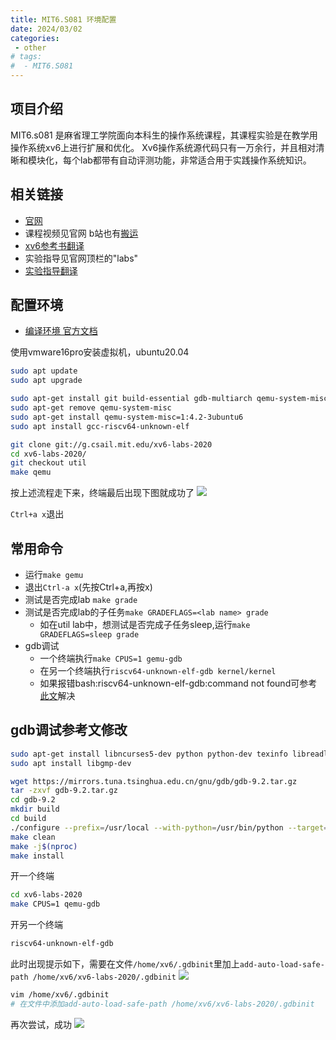 ```yaml
---
title: MIT6.S081 环境配置
date: 2024/03/02
categories:
 - other
# tags:
#  - MIT6.S081
---
```

## 项目介绍
MIT6.s081 是麻省理工学院面向本科生的操作系统课程，其课程实验是在教学用操作系统xv6上进行扩展和优化。
Xv6操作系统源代码只有一万余行，并且相对清晰和模块化，每个lab都带有自动评测功能，非常适合用于实践操作系统知识。

## 相关链接
- [官网](https://pdos.csail.mit.edu/6.S081/2020/schedule.html)
- 课程视频见官网 b站也有[搬运](https://www.bilibili.com/video/BV19k4y1C7kA)
- [xv6参考书翻译](https://xv6.dgs.zone/tranlate_books/book-riscv-rev1/summary.html)
- 实验指导见官网顶栏的"labs"
- [实验指导翻译](https://xv6.dgs.zone/labs/use_git/git1.html)

## 配置环境
- [编译环境 官方文档](https://pdos.csail.mit.edu/6.S081/2020/tools.html)

使用vmware16pro安装虚拟机，ubuntu20.04
```bash
sudo apt update
sudo apt upgrade

sudo apt-get install git build-essential gdb-multiarch qemu-system-misc gcc-riscv64-linux-gnu binutils-riscv64-linux-gnu
sudo apt-get remove qemu-system-misc
sudo apt-get install qemu-system-misc=1:4.2-3ubuntu6
sudo apt install gcc-riscv64-unknown-elf

git clone git://g.csail.mit.edu/xv6-labs-2020
cd xv6-labs-2020/
git checkout util
make qemu
```
按上述流程走下来，终端最后出现下图就成功了
![](/image/2024030302.png)

`Ctrl+a x`退出

## 常用命令
- 运行`make gemu`
- 退出`Ctrl-a x`(先按Ctrl+a,再按x)
- 测试是否完成lab `make grade`
- 测试是否完成lab的子任务`make GRADEFLAGS=<lab name> grade`
    - 如在util lab中，想测试是否完成子任务sleep,运行`make GRADEFLAGS=sleep grade`
- gdb调试
    - 一个终端执行`make CPUS=1 gemu-gdb`
    - 在另一个终端执行`riscv64-unknown-elf-gdb kernel/kernel`
    - 如果报错bash:riscv64-unknown-elf-gdb:command not found可参考[此文](http://t.csdnimg.cn/UnDIa)解决

## gdb调试参考文修改
```bash
sudo apt-get install libncurses5-dev python python-dev texinfo libreadline-dev
sudo apt install libgmp-dev

wget https://mirrors.tuna.tsinghua.edu.cn/gnu/gdb/gdb-9.2.tar.gz
tar -zxvf gdb-9.2.tar.gz
cd gdb-9.2
mkdir build
cd build
./configure --prefix=/usr/local --with-python=/usr/bin/python --target=riscv64-unknown-elf --enable-tui=yes
make clean
make -j$(nproc)
make install
```

开一个终端
```bash
cd xv6-labs-2020
make CPUS=1 qemu-gdb
```
开另一个终端
```bash
riscv64-unknown-elf-gdb
```
此时出现提示如下，需要在文件`/home/xv6/.gdbinit`里加上`add-auto-load-safe-path /home/xv6/xv6-labs-2020/.gdbinit`
![](/image/2024030401.png)

```bash
vim /home/xv6/.gdbinit
# 在文件中添加add-auto-load-safe-path /home/xv6/xv6-labs-2020/.gdbinit
```

再次尝试，成功
![](/image/2024030402.png)